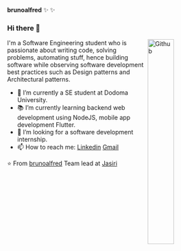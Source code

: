 **brunoalfred**  ✨ ✨ 

### Hi there 👋

<img width="35%" align="right" alt="Github" src="https://user-images.githubusercontent.com/48678280/88862734-4903af80-d201-11ea-968b-9c939d88a37c.gif" />

I'm a Software Engineering student who is passionate about writing code, solving problems, automating stuff, hence building software while observing software development best practices such as Design patterns and Architectural patterns.

- 🔭 I’m currently a SE student at Dodoma University.
- 📚 I’m currently learning  backend web development using NodeJS, mobile app development Flutter.
- 👯 I’m looking for a software development internship. 
- 📫 How to reach me: [Linkedin](https://www.linkedin.com/in/bruno-alfred-a87ab7176/) [Gmail](mailto:alfredybruno@gmail.com)


⭐️ From [brunoalfred](https://github.com/brunoalfred)
Team lead at [Jasiri](https://github.com/Jasiri-Inc)





<!--

- 🔭 I’m currently working on 

- 🌱 I’m currently learning ...

- 👯 I’m looking to collaborate on ...

- 🤔 I’m looking for help with ...

- 💬 Ask me about ...

- 📫 How to reach me: ...

- 😄 Pronouns: ...

- ⚡ Fun fact: ...

-->
